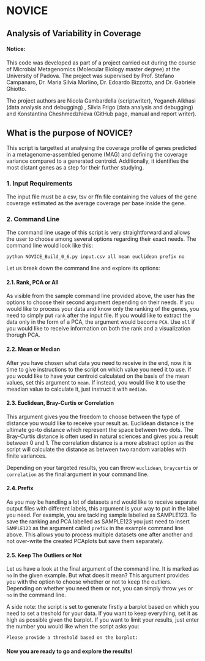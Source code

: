 # NOVICE
## Analysis of Variability in Coverage

#### Notice:
This code was developed as part of a project carried out during the course of Microbial Metagenomics (Molecular Biology master degree)
at the University of Padova. The project was supervised by Prof. Stefano Campanaro, Dr. Maria Silvia Morlino, Dr. Edoardo Bizzotto,
and Dr. Gabriele Ghiotto.

The project authors are Nicola Gambardella (scriptwriter), Yeganeh Alkhasi (data analysis and debugging) , Silvia Frigo (data analysis and debugging) 
and Konstantina Cheshmedzhieva (GitHub page, manual and report writer).


## What is the purpose of NOVICE?

This script is targetted at analysing the coverage profile of genes predicted in a metagenome-assembled genome (MAG) and defining the coverage variance 
compared to a generated centroid. Additionally, it identifies the most distant genes as a step for their further studying. 

### 1. Input Requirements

The input file must be a csv, tsv or ffn file containing the values of the gene coverage estimated as the average coverage per base inside the gene.

### 2. Command Line

The command line usage of this script is very straightforward and allows the user to choose among several options regarding their exact needs. The command
line would look like this:

`python NOVICE_Build_0_6.py input.csv all mean euclidean prefix no`

Let us break down the command line and explore its options:

#### 2.1. Rank, PCA or All

As visible from the sample command line provided above, the user has the options to choose their second argument depending on their needs. If you would 
like to process your data and know only the ranking of the genes, you need to simply put `rank` after the input file. If you would like to extract the 
data only in the form of a PCA, the argument would become `PCA`. Use `all` if you would like to receive information on both the rank and a visualization 
thorugh PCA.

#### 2.2. Mean or Median

After you have chosen what data you need to receive in the end, now it is time to give instructions to the script on which value you need it to use. If 
you would like to have your centroid calculated on the basis of the mean values, set this argument to `mean`. If instead, you would like it to use the 
meadian value to calculate it, just instruct it with `median`.

#### 2.3. Euclidean, Bray-Curtis or Correlation

This argument gives you the freedom to choose between the type of distance you would like to receive your result as. Euclidean distance is the ultimate
go-to distance which represent the space between two dots. The Bray-Curtis distance is often used in natural sciences and gives you a result between 0 
and 1. The correlation distance is a more abstract option as the script will calculate the distance as between two random variables with finite variances.

Depending on your targeted results, you can throw `euclidean`, `braycurtis` or `correlation` as the final argument in your command line.

####  2.4. Prefix

As you may be handling a lot of datasets and would like to receive separate output files with different labels, this argument is your way to put in the 
label you need. For example, you are tackling sample labelled as SAMPLE123. To save the ranking and PCA labelled as SAMPLE123 you just need to insert `SAMPLE123` as the argument called `prefix` in the example command line above. This allows you to process multiple datasets one after another and not over-write the created PCAplots but save them separately.

#### 2.5. Keep The Outliers or Not

Let us have a look at the final argument of the command line. It is marked as `no` in the given example. But what does it mean? This argument provides
you with the option to choose whether or not to keep the outliers. Depending on whether you need them or not, you can simply throw `yes` or `no` 
in the command line. 
 
 
 
A side note: the script is set to generate firstly a barplot based on which you need to set a treshold for your data. If you want to keep everything, set it as high as possible given the barplot. If you want to limit your results, just enter the number you would like when the script asks you:

`Please provide a threshold based on the barplot:`


#### Now you are ready to go and explore the results!



